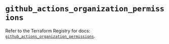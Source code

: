 # `github_actions_organization_permissions`

Refer to the Terraform Registry for docs: [`github_actions_organization_permissions`](https://registry.terraform.io/providers/integrations/github/6.2.3/docs/resources/actions_organization_permissions).
